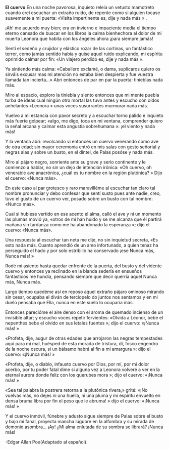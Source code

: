 **El cuervo**
En una noche pavorosa, inquieto
releía un vetusto mamotreto
cuando creí escuchar
un extraño ruido, de repente
como si alguien tocase suavemente
a mi puerta: «Visita impertinente
es, dije y nada más » .

¡Ah! me acuerdo muy bien; era en invierno
e impaciente medía el tiempo eterno
cansado de buscar
en los libros la calma bienhechora
al dolor de mi muerta Leonora
que habita con los ángeles ahora
¡para siempre jamás!

Sentí el sedeño y crujidor y elástico
rozar de las cortinas, un fantástico
terror, como jamás
sentido había y quise aquel ruido
explicando, mi espíritu oprimido
calmar por fin: «Un viajero perdido
es, dije y nada más ».

Ya sintiendo más calma: «Caballero
exclamé, o dama, suplicaros quiero
os sirváis excusar
mas mi atención no estaba bien despierta
y fue vuestra llamada tan incierta…»
Abrí entonces de par en par la puerta:
tinieblas nada más.

Miro al espacio, exploro la tiniebla
y siento entonces que mi mente puebla
turba de ideas cual
ningún otro mortal las tuvo antes
y escucho con oídos anhelantes
«Leonora » unas voces susurrantes
murmurar nada más.

Vuelvo a mi estancia con pavor secreto
y a escuchar torno pálido e inquieto
más fuerte golpear;
«algo, me digo, toca en mi ventana,
comprender quiero la señal arcana
y calmar esta angustia sobrehumana »:
¡el viento y nada más!

Y la ventana abrí: revolcando
vi entonces un cuervo venerando
como ave de otra edad;
sin mayor ceremonia entró en mis salas
con gesto señorial y negras alas
y sobre un busto, en el dintel, de Palas
posóse y nada más.

Miro al pájaro negro, sonriente
ante su grave y serio continente
y le comienzo a hablar,
no sin un dejo de intención irónica:
«Oh cuervo, oh venerable ave anacrónica,
¿cuál es tu nombre en la región plutónica? »
Dijo el cuervo: «Nunca más».

En este caso al par grotesco y raro
maravilléme al escuchar tan claro
tal nombre pronunciar
y debo confesar que sentí susto
pues ante nadie, creo, tuvo el gusto
de un cuervo ver, posado sobre un busto
con tal nombre: «Nunca más».

Cual si hubiese vertido en ese acento
el alma, calló el ave y ni un momento
las plumas movió ya,
«otros de mí han huido y se me alcanza
que él partirá mañana sin tardanza
como me ha abandonado la esperanza »;
dijo el cuervo: «Nunca más».

Una respuesta al escuchar tan neta
me dije, no sin inquietud secreta,
«Es esto nada más.
Cuanto aprendió de un amo infortunado,
a quien tenaz ha perseguido el hado
y por solo estribillo ha conservado
¡ese Nunca más, Nunca más! »

Rodé mi asiento hasta quedar enfrente
de la puerta, del busto y del vidente
cuervo y entonces ya
reclinado en la blanda sedería
en ensueños fantásticos me hundía,
pensando siempre que decir querría
aquel Nunca más, Nunca más.

Largo tiempo quedéme así en reposo
aquel extraño pájaro ominoso
mirando sin cesar,
ocupaba el diván de terciopelo
do juntos nos sentamos y en mi duelo
pensaba que Ella, nunca en este suelo
lo ocuparía más.

Entonces parecióme el aire denso
con el aroma de quemado incienso
de un invisible altar;
y escucho voces repetir fervientes:
«Olvida a Leonor, bebe el nepenthes
bebe el olvido en sus letales fuentes »;
dijo el cuervo: «¡Nunca más! »

«Profeta, dije, augur de otras edades
que arrojaron las negras tempestades
aquí para mi mal,
huésped de esta morada de tristura,
dí, fosco engendro de la noche oscura,
si un bálsamo habrá al fin a mi amargura »:
dijo el cuervo: «¡Nunca más! »

«Profeta, dije, o diablo, infausto cuervo
por Dios, por mí, por mi dolor acerbo,
por tu poder fatal
dime si alguna vez a Leonora
volveré a ver en la eternal aurora
donde feliz con los querubes mora »;
dijo el cuervo: «¡Nunca más! »

«Sea tal palabra la postrera
retorna a la plutónica rivera,»
grité: «¡No vuelvas más,
no dejes ni una huella, ni una pluma
y mi espíritu envuelto en densa bruma
libra por fin el peso que le abruma! »
dijo el cuervo: «¡Nunca más! »

Y el cuervo inmóvil, fúnebre y adusto
sigue siempre de Palas sobre el busto
y bajo mi fanal,
proyecta mancha lúgubre en la alfombra
y su mirada de demonio asombra…
¡Ay! ¿Mi alma enlutada de su sombra
se librará? ¡Nunca más!

-Edgar Allan Poe(Adaptado al español).